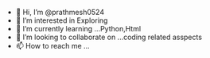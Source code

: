 - 👋 Hi, I’m @prathmesh0524
- 👀 I’m interested in Exploring
- 🌱 I’m currently learning ...Python,Html
- 💞️ I’m looking to collaborate on ...coding related asspects
- 📫 How to reach me ...

<!---
prathmesh0524/prathmesh0524 is a ✨ special ✨ repository because its `README.md` (this file) appears on your GitHub profile.
You can click the Preview link to take a look at your changes.
--->

